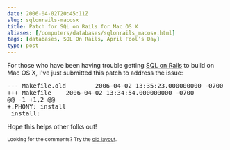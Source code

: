 ```yaml
--- 
date: 2006-04-02T20:45:11Z
slug: sqlonrails-macosx
title: Patch for SQL on Rails for Mac OS X
aliases: [/computers/databases/sqlonrails_macosx.html]
tags: [databases, SQL On Rails, April Fool’s Day]
type: post
---
```


<p>For those who have been having trouble getting <a href="http://www.sqlonrails.org/" title="SQL on Rails: Taking the VC out of MVC">SQL on Rails</a> to build on Mac OS X, I've just submitted this patch to address the issue:</p>

<pre>
--- Makefile.old        2006-04-02 13:35:23.000000000 -0700
+++ Makefile    2006-04-02 13:34:54.000000000 -0700
@@ -1 +1,2 @@
+.PHONY: install
 install:
</pre>

<p>Hope this helps other folks out!</p>

<p class="past"><small>Looking for the comments? Try the <a rel="nofollow" href="//past.justatheory.com/computers/databases/sqlonrails_macosx.html">old layout</a>.</small></p>


